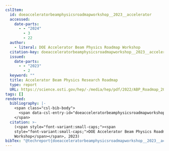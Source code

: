 ```yaml
---
cslItem:
  id: doeacceleratorbeamphysicsroadmapworkshop__2023__accelerator
  accessed:
    date-parts:
      - - "2024"
        - 3
        - 22
  author:
    - literal: DOE Accelerator Beam Physics Roadmap Workshop
  citation-key: doeacceleratorbeamphysicsroadmapworkshop__2023__accelerator
  issued:
    date-parts:
      - - "2023"
        - 2
  keyword: ""
  title: Accelerator Beam Physics Research Roadmap
  type: report
  URL: https://science.osti.gov/hep/-/media/hep/pdf/2022/ABP_Roadmap_2023_final.pdf
tags: []
rendered:
  bibliography: |-
    <span class="csl-bib-body">
      <span data-csl-entry-id="doeacceleratorbeamphysicsroadmapworkshop__2023__accelerator" class="csl-entry"><span class='author-bib'>DOE Accelerator Beam Physics Roadmap Workshop</span>. <span class='date-bib'>(2023)</span>. <span class='title'><i><b><span style="font-style:normal;">Accelerator Beam Physics Research Roadmap</span></b></i></span>. <span class='URL'><a href='https://science.osti.gov/hep/-/media/hep/pdf/2022/ABP_Roadmap_2023_final.pdf'>LINK</a></span></span>
    </span>
  citation: >-
    (<span style="font-variant:small-caps;"><span
    style="font-variant:small-caps;">DOE Accelerator Beam Physics Roadmap
    Workshop</span></span>, 2023)
bibTex: "@techreport{doeacceleratorbeamphysicsroadmapworkshop__2023__accelerator,\n\tnote = {[Online; accessed 2024-03-22]},\n\tauthor = {{DOE Accelerator Beam Physics Roadmap Workshop}},\n\tyear = {2023},\n\tmonth = {2},\n\ttitle = {Accelerator {Beam} {Physics} {Research} {Roadmap}},\n\turl = {https://science.osti.gov/hep/-/media/hep/pdf/2022/ABP_Roadmap_2023_final.pdf},\n\thowpublished = {https://science.osti.gov/hep/-/media/hep/pdf/2022/ABP\\textunderscore{}Roadmap\\textunderscore{}2023\\textunderscore{}final.pdf},\n}\n\n"
---
```

